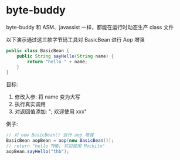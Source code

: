 # byte-buddy

byte-buddy 和 ASM、javassist 一样，都能在运行时动态生产 class 文件

<div class="text-sm mb-3">
以下演示通过这三款字节码工具对 BasicBean 进行 Aop 增强
</div>

```java
public class BasicBean {
    public String sayHello(String name) {
        return "hello " + name;
    }
}
```

<div class="text-sm mt-3">
目标:

<div class="text-xs mt-2">

1. 修改入参: 将 name 变为大写
2. 执行真实调用
3. 对返回值添加: "; 欢迎使用 xxx"

</div>
</div>


<div class="text-sm mt-3">
例子:
</div>

```java
// 对 new BasicBean() 进行 aop 增强
BasicBean aopBean = aop(new BasicBean());
// return "hello THB; 欢迎使用 Mockito"
aopBean.sayHello("thb");
```